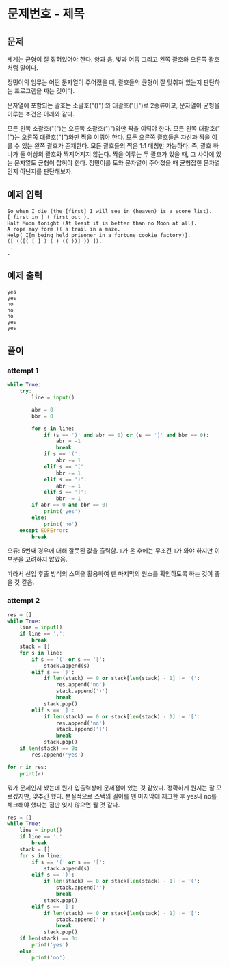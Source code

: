# 문제번호 - 제목
## 문제

세계는 균형이 잘 잡혀있어야 한다. 양과 음, 빛과 어둠 그리고 왼쪽 괄호와 오른쪽 괄호처럼 말이다.

정민이의 임무는 어떤 문자열이 주어졌을 때, 괄호들의 균형이 잘 맞춰져 있는지 판단하는 프로그램을 짜는 것이다.

문자열에 포함되는 괄호는 소괄호("()") 와 대괄호("[]")로 2종류이고, 문자열이 균형을 이루는 조건은 아래와 같다.

모든 왼쪽 소괄호("(")는 오른쪽 소괄호(")")와만 짝을 이뤄야 한다.
모든 왼쪽 대괄호("[")는 오른쪽 대괄호("]")와만 짝을 이뤄야 한다.
모든 오른쪽 괄호들은 자신과 짝을 이룰 수 있는 왼쪽 괄호가 존재한다.
모든 괄호들의 짝은 1:1 매칭만 가능하다. 즉, 괄호 하나가 둘 이상의 괄호와 짝지어지지 않는다.
짝을 이루는 두 괄호가 있을 때, 그 사이에 있는 문자열도 균형이 잡혀야 한다.
정민이를 도와 문자열이 주어졌을 때 균형잡힌 문자열인지 아닌지를 판단해보자.

## 예제 입력
```
So when I die (the [first] I will see in (heaven) is a score list).
[ first in ] ( first out ).
Half Moon tonight (At least it is better than no Moon at all].
A rope may form )( a trail in a maze.
Help( I[m being held prisoner in a fortune cookie factory)].
([ (([( [ ] ) ( ) (( ))] )) ]).
 .
.
```

## 예제 출력
```
yes
yes
no
no
no
yes
yes
```

## 풀이

### attempt 1
```python
while True:
    try:
        line = input()

        abr = 0
        bbr = 0

        for s in line:
            if (s == ')' and abr == 0) or (s == ']' and bbr == 0):
                abr = -1
                break
            if s == '(':
                abr += 1
            elif s == '[':
                bbr += 1
            elif s == ')':
                abr -= 1
            elif s == ']':
                bbr -= 1
        if abr == 0 and bbr == 0:
            print('yes')
        else:
            print('no')
    except EOFError:
        break
```
오류: 5번째 경우에 대해 잘못된 값을 출력함. `[`가 온 후에는 무조건 `]`가 와야 하지만
이 부분을 고려하지 않았음.

따라서 선입 후출 방식의 스택을 활용하여 맨 마지막의 원소를 확인하도록 하는 것이 좋을 것 같음.

### attempt 2
```python
res = []
while True:
    line = input()
    if line == '.':
        break
    stack = []
    for s in line:
        if s == '(' or s == '[':
            stack.append(s)
        elif s == ')':
            if len(stack) == 0 or stack[len(stack) - 1] != '(':
                res.append('no')
                stack.append(')')
                break
            stack.pop()
        elif s == ']':
            if len(stack) == 0 or stack[len(stack) - 1] != '[':
                res.append('no')
                stack.append(']')
                break
            stack.pop()
    if len(stack) == 0:
        res.append('yes')

for r in res:
    print(r)

```
뭐가 문제인지 봤는데 뭔가 입출력상에 문제점이 있는 것 같았다. 정확하게 뭔지는 잘 모르겠지만, 맞추긴 했다.
본질적으로 스택의 길이를 맨 마지막에 체크한 후 yes나 no를 체크해야 했다는 점만 잊지 않으면 될 것 같다.

```python
res = []
while True:
    line = input()
    if line == '.':
        break
    stack = []
    for s in line:
        if s == '(' or s == '[':
            stack.append(s)
        elif s == ')':
            if len(stack) == 0 or stack[len(stack) - 1] != '(':
                stack.append('')
                break
            stack.pop()
        elif s == ']':
            if len(stack) == 0 or stack[len(stack) - 1] != '[':
                stack.append('')
                break
            stack.pop()
    if len(stack) == 0:
        print('yes')
    else:
        print('no')
```